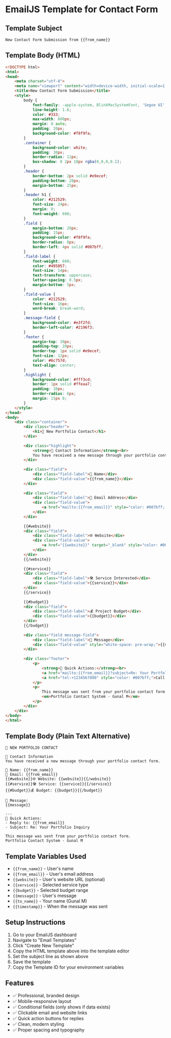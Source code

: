 # EmailJS Template for Contact Form

## Template Subject
```
New Contact Form Submission from {{from_name}}
```

## Template Body (HTML)
```html
<!DOCTYPE html>
<html>
<head>
    <meta charset="utf-8">
    <meta name="viewport" content="width=device-width, initial-scale=1.0">
    <title>New Contact Form Submission</title>
    <style>
        body {
            font-family: -apple-system, BlinkMacSystemFont, 'Segoe UI', Roboto, Oxygen, Ubuntu, Cantarell, sans-serif;
            line-height: 1.6;
            color: #333;
            max-width: 600px;
            margin: 0 auto;
            padding: 20px;
            background-color: #f8f9fa;
        }
        .container {
            background-color: white;
            padding: 30px;
            border-radius: 12px;
            box-shadow: 0 2px 10px rgba(0,0,0,0.1);
        }
        .header {
            border-bottom: 2px solid #e9ecef;
            padding-bottom: 20px;
            margin-bottom: 25px;
        }
        .header h1 {
            color: #212529;
            font-size: 24px;
            margin: 0;
            font-weight: 600;
        }
        .field {
            margin-bottom: 20px;
            padding: 15px;
            background-color: #f8f9fa;
            border-radius: 8px;
            border-left: 4px solid #007bff;
        }
        .field-label {
            font-weight: 600;
            color: #495057;
            font-size: 14px;
            text-transform: uppercase;
            letter-spacing: 0.5px;
            margin-bottom: 5px;
        }
        .field-value {
            color: #212529;
            font-size: 16px;
            word-break: break-word;
        }
        .message-field {
            background-color: #e3f2fd;
            border-left-color: #2196f3;
        }
        .footer {
            margin-top: 30px;
            padding-top: 20px;
            border-top: 1px solid #e9ecef;
            font-size: 12px;
            color: #6c757d;
            text-align: center;
        }
        .highlight {
            background-color: #fff3cd;
            border: 1px solid #ffeaa7;
            padding: 10px;
            border-radius: 6px;
            margin: 15px 0;
        }
    </style>
</head>
<body>
    <div class="container">
        <div class="header">
            <h1>🎨 New Portfolio Contact</h1>
        </div>
        
        <div class="highlight">
            <strong>📧 Contact Information</strong><br>
            You have received a new message through your portfolio contact form.
        </div>
        
        <div class="field">
            <div class="field-label">👤 Name</div>
            <div class="field-value">{{from_name}}</div>
        </div>
        
        <div class="field">
            <div class="field-label">📧 Email Address</div>
            <div class="field-value">
                <a href="mailto:{{from_email}}" style="color: #007bff; text-decoration: none;">{{from_email}}</a>
            </div>
        </div>
        
        {{#website}}
        <div class="field">
            <div class="field-label">🌐 Website</div>
            <div class="field-value">
                <a href="{{website}}" target="_blank" style="color: #007bff; text-decoration: none;">{{website}}</a>
            </div>
        </div>
        {{/website}}
        
        {{#service}}
        <div class="field">
            <div class="field-label">🛠️ Service Interested</div>
            <div class="field-value">{{service}}</div>
        </div>
        {{/service}}
        
        {{#budget}}
        <div class="field">
            <div class="field-label">💰 Project Budget</div>
            <div class="field-value">{{budget}}</div>
        </div>
        {{/budget}}
        
        <div class="field message-field">
            <div class="field-label">💬 Message</div>
            <div class="field-value" style="white-space: pre-wrap;">{{message}}</div>
        </div>
        
        <div class="footer">
            <p>
                <strong>📱 Quick Actions:</strong><br>
                <a href="mailto:{{from_email}}?subject=Re: Your Portfolio Inquiry" style="color: #007bff;">Reply to {{from_name}}</a> | 
                <a href="tel:+1234567890" style="color: #007bff;">Call Back</a>
            </p>
            <p>
                This message was sent from your portfolio contact form at {{timestamp}}<br>
                <em>Portfolio Contact System - Gunal M</em>
            </p>
        </div>
    </div>
</body>
</html>
```

## Template Body (Plain Text Alternative)
```
🎨 NEW PORTFOLIO CONTACT

📧 Contact Information
You have received a new message through your portfolio contact form.

👤 Name: {{from_name}}
📧 Email: {{from_email}}
{{#website}}🌐 Website: {{website}}{{/website}}
{{#service}}🛠️ Service: {{service}}{{/service}}
{{#budget}}💰 Budget: {{budget}}{{/budget}}

💬 Message:
{{message}}

---
📱 Quick Actions:
- Reply to: {{from_email}}
- Subject: Re: Your Portfolio Inquiry

This message was sent from your portfolio contact form.
Portfolio Contact System - Gunal M
```

## Template Variables Used
- `{{from_name}}` - User's name
- `{{from_email}}` - User's email address
- `{{website}}` - User's website URL (optional)
- `{{service}}` - Selected service type
- `{{budget}}` - Selected budget range
- `{{message}}` - User's message
- `{{to_name}}` - Your name (Gunal M)
- `{{timestamp}}` - When the message was sent

## Setup Instructions
1. Go to your EmailJS dashboard
2. Navigate to "Email Templates"
3. Click "Create New Template"
4. Copy the HTML template above into the template editor
5. Set the subject line as shown above
6. Save the template
7. Copy the Template ID for your environment variables

## Features
- ✅ Professional, branded design
- ✅ Mobile-responsive layout
- ✅ Conditional fields (only shows if data exists)
- ✅ Clickable email and website links
- ✅ Quick action buttons for replies
- ✅ Clean, modern styling
- ✅ Proper spacing and typography
